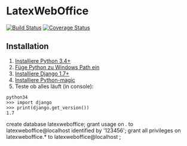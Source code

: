 LatexWebOffice
==============

[![Build Status](https://travis-ci.org/Moeplhausen/LatexWebOffice.svg)](https://travis-ci.org/Moeplhausen/LatexWebOffice) [![Coverage Status](https://coveralls.io/repos/Moeplhausen/LatexWebOffice/badge.png?branch=dev)](https://coveralls.io/r/Moeplhausen/LatexWebOffice?branch=dev)

## Installation

1. [Installiere Python 3.4+](https://www.python.org/downloads/)
2. [Füge Python zu Windows Path ein](https://code.google.com/p/tryton/wiki/AddingPythonToWindowsPath)
3. [Installiere Django 1.7+](https://docs.djangoproject.com/en/dev/howto/windows/)
4. [Installiere Python-magic](https://pypi.python.org/pypi/python-magic/)  
5. Teste ob alles läuft (in console):  
``` 
python34  
>>> import django  
>>> print(django.get_version())  
1.7
```


create database latexweboffice;
grant usage on *.* to latexweboffice@localhost identified by '123456';
grant all privileges on latexweboffice.* to latexweboffice@localhost ;
